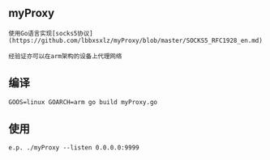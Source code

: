 ## myProxy
	使用Go语言实现[socks5协议](https://github.com/lbbxsxlz/myProxy/blob/master/SOCKS5_RFC1928_en.md)

	经验证亦可以在arm架构的设备上代理网络

## 编译
	GOOS=linux GOARCH=arm go build myProxy.go

## 使用
	e.p. ./myProxy --listen 0.0.0.0:9999
